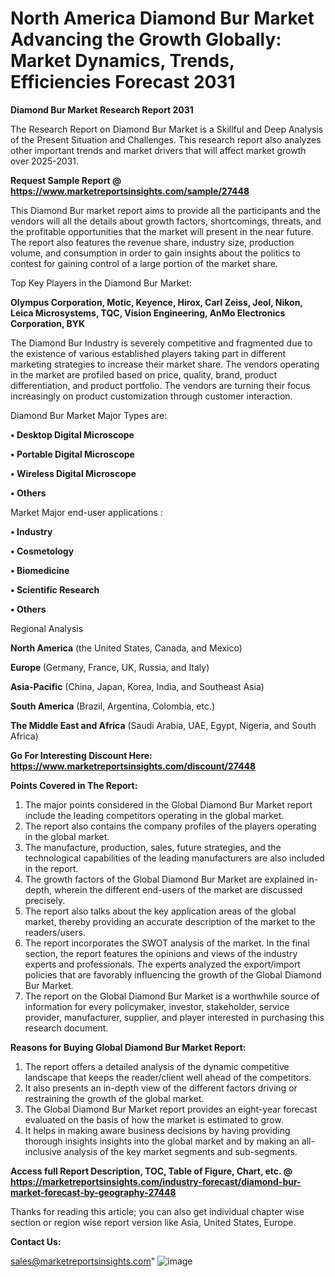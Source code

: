 # North America Diamond Bur Market Advancing the Growth Globally: Market Dynamics, Trends, Efficiencies Forecast 2031

<strong>Diamond Bur Market Research Report 2031</strong>

The Research Report on Diamond Bur Market is a Skillful and Deep Analysis of the Present Situation and Challenges. This research report also analyzes other important trends and market drivers that will affect market growth over 2025-2031.

<strong>Request Sample Report @ <a href=https://www.marketreportsinsights.com/sample/27448>https://www.marketreportsinsights.com/sample/27448</a></strong>

This Diamond Bur market report aims to provide all the participants and the vendors will all the details about growth factors, shortcomings, threats, and the profitable opportunities that the market will present in the near future. The report also features the revenue share, industry size, production volume, and consumption in order to gain insights about the politics to contest for gaining control of a large portion of the market share.

Top Key Players in the Diamond Bur Market:

<strong>Olympus Corporation, Motic, Keyence, Hirox, Carl Zeiss, Jeol, Nikon, Leica Microsystems, TQC, Vision Engineering, AnMo Electronics Corporation, BYK</strong>

The Diamond Bur Industry is severely competitive and fragmented due to the existence of various established players taking part in different marketing strategies to increase their market share. The vendors operating in the market are profiled based on price, quality, brand, product differentiation, and product portfolio. The vendors are turning their focus increasingly on product customization through customer interaction.

Diamond Bur Market Major Types are:

<strong>• Desktop Digital Microscope

• Portable Digital Microscope

• Wireless Digital Microscope

• Others</strong>

Market Major end-user applications :

<strong>• Industry

• Cosmetology

• Biomedicine

• Scientific Research

• Others</strong>

Regional Analysis

</u><strong><b>North America</b></strong> (the United States, Canada, and Mexico)

<strong><b>Europe </b></strong>(Germany, France, UK, Russia, and Italy)

<strong><b>Asia-Pacific</b></strong> (China, Japan, Korea, India, and Southeast Asia)

<strong><b>South America</b></strong> (Brazil, Argentina, Colombia, etc.)

<strong><b>The Middle East and Africa</b></strong> (Saudi Arabia, UAE, Egypt, Nigeria, and South Africa)

<strong>Go For Interesting Discount Here: <a href=https://www.marketreportsinsights.com/discount/27448>https://www.marketreportsinsights.com/discount/27448</a></strong>

<strong>Points Covered in The Report:</strong>
<ol>
  <li>The major points considered in the Global Diamond Bur Market report include the leading competitors operating in the global market.</li>
  <li>The report also contains the company profiles of the players operating in the global market.</li>
  <li>The manufacture, production, sales, future strategies, and the technological capabilities of the leading manufacturers are also included in the report.</li>
  <li>The growth factors of the Global Diamond Bur Market are explained in-depth, wherein the different end-users of the market are discussed precisely.</li>
  <li>The report also talks about the key application areas of the global market, thereby providing an accurate description of the market to the readers/users.</li>
  <li>The report incorporates the SWOT analysis of the market. In the final section, the report features the opinions and views of the industry experts and professionals. The experts analyzed the export/import policies that are favorably influencing the growth of the Global Diamond Bur Market.</li>
  <li>The report on the Global Diamond Bur Market is a worthwhile source of information for every policymaker, investor, stakeholder, service provider, manufacturer, supplier, and player interested in purchasing this research document.</li>
</ol>
<strong>Reasons for Buying Global Diamond Bur Market Report:</strong>

<ol>
  <li>The report offers a detailed analysis of the dynamic competitive landscape that keeps the reader/client well ahead of the competitors.</li>
  <li>It also presents an in-depth view of the different factors driving or restraining the growth of the global market.</li>
  <li>The Global Diamond Bur Market report provides an eight-year forecast evaluated on the basis of how the market is estimated to grow.</li>
  <li>It helps in making aware business decisions by having providing thorough insights insights into the global market and by making an all-inclusive analysis of the key market segments and sub-segments.</li>
</ol>
<strong>Access full Report Description, TOC, Table of Figure, Chart, etc. @ <a href=https://marketreportsinsights.com/industry-forecast/diamond-bur-market-forecast-by-geography-27448>https://marketreportsinsights.com/industry-forecast/diamond-bur-market-forecast-by-geography-27448</a></strong>


Thanks for reading this article; you can also get individual chapter wise section or region wise report version like Asia, United States, Europe.

<strong>Contact Us:</strong>

sales@marketreportsinsights.com"
![image](https://github.com/user-attachments/assets/ff82b6d2-75a8-473c-aba5-3a20a1e31980)
